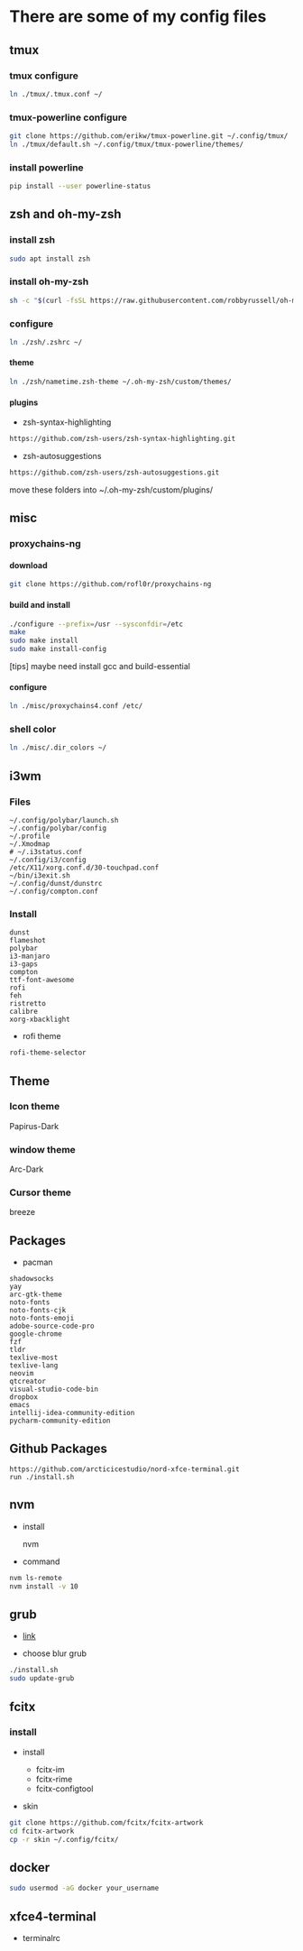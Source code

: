 # There are some of my config files

## tmux

### tmux configure

```sh
ln ./tmux/.tmux.conf ~/
```

### tmux-powerline configure

```sh
git clone https://github.com/erikw/tmux-powerline.git ~/.config/tmux/
ln ./tmux/default.sh ~/.config/tmux/tmux-powerline/themes/
```

### install powerline

```sh
pip install --user powerline-status
```

## zsh and oh-my-zsh

### install zsh

```sh
sudo apt install zsh
```

### install oh-my-zsh

```sh
sh -c "$(curl -fsSL https://raw.githubusercontent.com/robbyrussell/oh-my-zsh/master/tools/install.sh)"
```

### configure

```sh
ln ./zsh/.zshrc ~/
```

#### theme

```sh
ln ./zsh/nametime.zsh-theme ~/.oh-my-zsh/custom/themes/
```

#### plugins

- zsh-syntax-highlighting
```sh
https://github.com/zsh-users/zsh-syntax-highlighting.git
```
- zsh-autosuggestions
```sh
https://github.com/zsh-users/zsh-autosuggestions.git
```

move these folders into ~/.oh-my-zsh/custom/plugins/

## misc

### proxychains-ng

#### download

```sh
git clone https://github.com/rofl0r/proxychains-ng
```

#### build and install

``` sh
./configure --prefix=/usr --sysconfdir=/etc
make
sudo make install
sudo make install-config
```

[tips] maybe need install gcc and build-essential

#### configure

```sh
ln ./misc/proxychains4.conf /etc/
```

### shell color

```sh
ln ./misc/.dir_colors ~/
```

## i3wm

### Files

```
~/.config/polybar/launch.sh
~/.config/polybar/config
~/.profile
~/.Xmodmap
# ~/.i3status.conf
~/.config/i3/config
/etc/X11/xorg.conf.d/30-touchpad.conf
~/bin/i3exit.sh
~/.config/dunst/dunstrc
~/.config/compton.conf
```

### Install

```
dunst
flameshot
polybar
i3-manjaro
i3-gaps
compton
ttf-font-awesome
rofi
feh
ristretto
calibre
xorg-xbacklight
```

- rofi theme

```sh
rofi-theme-selector
```

## Theme

### Icon theme

Papirus-Dark

### window theme

Arc-Dark

### Cursor theme

breeze

## Packages

- pacman

```
shadowsocks
yay
arc-gtk-theme
noto-fonts
noto-fonts-cjk
noto-fonts-emoji
adobe-source-code-pro
google-chrome
fzf
tldr
texlive-most
texlive-lang
neovim
qtcreator
visual-studio-code-bin
dropbox
emacs
intellij-idea-community-edition
pycharm-community-edition
```

## Github Packages

```
https://github.com/arcticicestudio/nord-xfce-terminal.git
run ./install.sh
```

## nvm

- install

    nvm

- command

``` sh
nvm ls-remote
nvm install -v 10
```

## grub

- [link](https://www.gnome-look.org/browse/cat/109/)

- choose blur grub

```sh
./install.sh
sudo update-grub
```

## fcitx

### install

- install
    - fcitx-im
    - fcitx-rime
    - fcitx-configtool

- skin

```sh
git clone https://github.com/fcitx/fcitx-artwork
cd fcitx-artwork
cp -r skin ~/.config/fcitx/
```

## docker

```sh
sudo usermod -aG docker your_username 
```

## xfce4-terminal

- terminalrc
